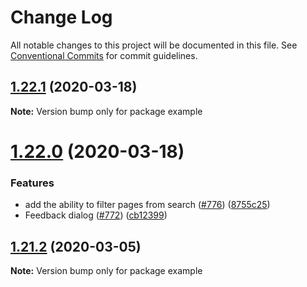 # Change Log

All notable changes to this project will be documented in this file.
See [Conventional Commits](https://conventionalcommits.org) for commit guidelines.

## [1.22.1](https://github.com/vpicone/gatsby-theme-carbon/compare/v1.22.0...v1.22.1) (2020-03-18)

**Note:** Version bump only for package example





# [1.22.0](https://github.com/vpicone/gatsby-theme-carbon/compare/v1.21.2...v1.22.0) (2020-03-18)


### Features

* add the ability to filter pages from search ([#776](https://github.com/vpicone/gatsby-theme-carbon/issues/776)) ([8755c25](https://github.com/vpicone/gatsby-theme-carbon/commit/8755c25233ab7d0dd6801e94916bc10566204c6c))
* Feedback dialog ([#772](https://github.com/vpicone/gatsby-theme-carbon/issues/772)) ([cb12399](https://github.com/vpicone/gatsby-theme-carbon/commit/cb123996079008e538081da252e583935a48f935))





## [1.21.2](https://github.com/vpicone/gatsby-theme-carbon/compare/v1.21.1...v1.21.2) (2020-03-05)

**Note:** Version bump only for package example
